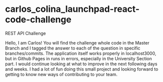# carlos_colina_launchpad-react-code-challenge
REST API Challenge


Hello, 
I am Carlos! You will find the challenge whole code in the Master Branch and I tagged the answer to each of the question in specific branches/commits. 
The application itself works properly in localhost3000, but in Github Pages in runs in errors, especially in the University Section part. I would continue 
looking at what to improve in the next following days and weeks. I had a lot of fun doing this small project and looking forward to getting to know new ways
of contributing to your team. 
